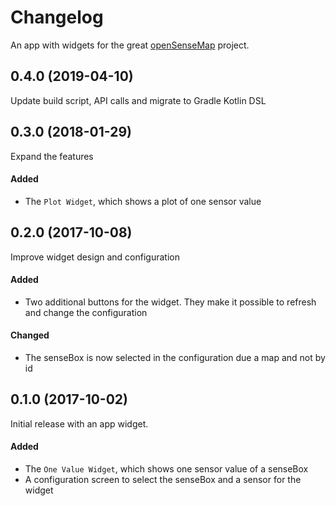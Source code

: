 # Changelog
An app with widgets for the great [openSenseMap](https://opensensemap.org) project.

## 0.4.0 (2019-04-10)
Update build script, API calls and migrate to Gradle Kotlin DSL

## 0.3.0 (2018-01-29)
Expand the features

#### Added
- The `Plot Widget`, which shows a plot of one sensor value


## 0.2.0 (2017-10-08)
Improve widget design and configuration

#### Added
- Two additional buttons for the widget. They make it possible to refresh and change the configuration

#### Changed
- The senseBox is now selected in the configuration due a map and not by id 


## 0.1.0 (2017-10-02)
Initial release with an app widget.

#### Added
- The `One Value Widget`, which shows one sensor value of a senseBox
- A configuration screen to select the senseBox and a sensor for the widget

